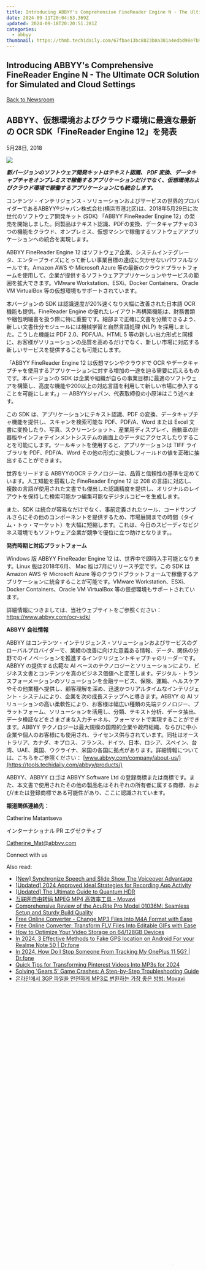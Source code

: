 ```yaml
---
title: Introducing ABBYY's Comprehensive FineReader Engine N - The Ultimate OCR Solution for Simulated and Cloud Settings
date: 2024-09-11T20:04:53.369Z
updated: 2024-09-18T20:20:51.281Z
categories:
  - abbyy
thumbnail: https://thmb.techidaily.com/67fbae13bc8823b0a301a4edbd98e7b90a3759ff0f1b1dda3ab1c9790066eccf.jpg
---
```


## Introducing ABBYY's Comprehensive FineReader Engine N - The Ultimate OCR Solution for Simulated and Cloud Settings

[Back to Newsroom](https://tools.techidaily.com/abbyy/products/)

## ABBYY、仮想環境およびクラウド環境に最適な最新の OCR SDK「FineReader Engine 12」を発表

5月28日, 2018

![](https://content.abbyy.com/-/media/project/abbyy/abbyy/branchtemplates/shutterstock_1272462163_1296-x-729.jpg?h=729&iar=0&w=1296)

**_新バージョンのソフトウェア開発キットはテキスト認識、_ _PDF_ _変換、データキャプチャをオンプレミスで稼働するアプリケーションだけでなく、仮想環境およびクラウド環境で稼働するアプリケーションにも統合します。_**

コンテンツ・インテリジェンス・ソリューションおよびサービスの世界的プロバイダーであるABBYY®ジャパン株式会社(横浜市港北区)は、2018年5月29日に次世代のソフトウェア開発キット (SDK) 「ABBYY FineReader Engine 12」の発売を開始しました。同製品はテキスト認識、PDFの変換、データキャプチャの3つの機能をクラウド、オンプレミス、仮想マシンで稼働するソフトウェアアプリケーションへの統合を実現します。

ABBYY FineReader Engine 12 はソフトウェア企業、システムインテグレータ、エンタープライズにとって新しい事業目標の達成に欠かせないパワフルなツールです。Amazon AWS や Microsoft Azure 等の最新のクラウドプラットフォームを使用して、企業が提供するソフトウェアアプリケーションやサービスの範囲を拡大できます。VMware Workstation、ESXi、Docker Containers、Oracle VM VirtualBox 等の仮想環境もサポートされています。

本バージョンの SDK は認識速度が20%速くなり大幅に改善された日本語 OCR 機能も提供。FineReader Engine の優れたレイアウト再構築機能は、財務書類や梱包明細書を扱う際に特に重要です。細部まで正確に文書を分類できるよう、新しい文書仕分モジュールには機械学習と自然言語処理 (NLP) を採用しました。こうした機能は PDF 2.0、PDF/UA、HTML 5 等の新しい出力形式と同様に、お客様がソリューションの品質を高めるだけでなく、新しい市場に対応する新しいサービスを提供することも可能にします。

「ABBYY FineReader Engine 12 は仮想マシンやクラウドで OCR やデータキャプチャを使用するアプリケーションに対する増加の一途を辿る需要に応えるものです。本バージョンの SDK は企業や組織が自らの事業目標に最適のソフトウェアを構築し、高度な機能や200以上の対応言語を利用して新しい市場に参入することを可能にします。」― ABBYYジャパン、代表取締役の小原洋はこう述べます。

この SDK は、アプリケーションにテキスト認識、PDF の変換、データキャプチャ機能を提供し、スキャンを検索可能な PDF、PDF/A、Word または Excel 文書に変換したり、写真、スクリーンショット、産業用ディスプレイ、自動車の計器版やインフォテインメントシステムの画面上のデータにアクセスしたりすることを可能にします。ツールキットを使用すると、アプリケーションは TIFF ライブラリを PDF、PDF/A、Word その他の形式に変換しフィールドの値を正確に抽出することができます。

世界をリードする ABBYYのOCR テクノロジーは、品質と信頼性の基準を定めています。人工知能を搭載した FineReader Engine 12 は 208 の言語に対応し、複数の言語が使用された文書でも傑出した認識精度を提供し、オリジナルのレイアウトを保持した検索可能かつ編集可能なデジタルコピーを生成します。

また、SDK は統合が容易なだけでなく、事前定義されたツール、コードサンプルさらにその他のコンポーネントを提供するため、市場展開までの時間（タイム・トゥ・マーケット）を大幅に短縮します。これは、今日のスピーディなビジネス環境でもソフトウェア企業が競争で優位に立つ助けとなります。。

**発売時期と対応プラットフォーム**

Windows 版 ABBYY FineReader Engine 12 は、世界中で即時入手可能となります。Linux 版は2018年6月、 Mac 版は7月にリリース予定です。この SDK は Amazon AWS や Microsoft Azure 等のクラウドプラットフォームで稼働するアプリケーションに統合することが可能です。VMware Workstation、ESXi、Docker Containers、Oracle VM VirtualBox 等の仮想環境もサポートされています。

詳細情報につきましては、当社ウェブサイトをご参照ください：<https://www.abbyy.com/ocr-sdk/>

**ABBYY** **会社情報**

ABBYY はコンテンツ・インテリジェンス・ソリューションおよびサービスのグローバルプロバイダーで、業績の改善に向けた意義ある情報、データ、関係の分野でのイノベーションを推進するインテリジェントキャプチャのリーダーです。ABBYY の提供する広範な AI ベースのテクノロジーとソリューションにより、ビジネス文書とコンテンツを真のビジネス価値へと変革します。デジタル・トランスフォーメーションのソリューションを金融サービス、保険、運輸、ヘルスケアやその他業種へ提供し、顧客理解を深め、迅速かつリアルタイムなインテリジェント・システムにより、企業を次の成長ステップへと導きます。ABBYY の AI ソリューションの高い柔軟性により、お客様は幅広い種類の先端テクノロジー、プラットフォーム、ソリューションを活用し、分類、テキスト分析、データ抽出、データ検証などをさまざまな入力チャネル、フォーマットで実現することができます。ABBYY テクノロジーは最大規模の国際的企業や政府組織、ならびに中小企業や個人のお客様にも使用され、ライセンス供与されています。同社はオーストラリア、カナダ、キプロス、フランス、ドイツ、日本、ロシア、スペイン、台湾、UAE、英国、ウクライナ、米国の各国に拠点があります。詳細情報については、こちらをご参照ください： [www.abbyy.com/company/about-us/](https://tools.techidaily.com/abbyy/products/)

ABBYY、ABBYY ロゴは ABBYY Software Ltd の登録商標または商標です。また、本文書で使用されたその他の製品名はそれぞれの所有者に属する商標、および/または登録商標である可能性があり、ここに認識されています。

**報道関係連絡先：**

Catherine Matantseva

インターナショナル PR エグゼクティブ

[Catherine\_Mat@abbyy.com](https://tools.techidaily.com/abbyy/products/)

Connect with us

<ins class="adsbygoogle"
     style="display:block"
     data-ad-format="autorelaxed"
     data-ad-client="ca-pub-7571918770474297"
     data-ad-slot="1223367746"></ins>

<ins class="adsbygoogle"
     style="display:block"
     data-ad-client="ca-pub-7571918770474297"
     data-ad-slot="8358498916"
     data-ad-format="auto"
     data-full-width-responsive="true"></ins>

<span class="atpl-alsoreadstyle">Also read:</span>
<div><ul>
<li><a href="https://desktop-recording.techidaily.com/new-synchronize-speech-and-slide-show-the-voiceover-advantage/"><u>[New] Synchronize Speech and Slide Show The Voiceover Advantage</u></a></li>
<li><a href="https://video-screen-grab.techidaily.com/updated-2024-approved-ideal-strategies-for-recording-app-activity/"><u>[Updated] 2024 Approved Ideal Strategies for Recording App Activity</u></a></li>
<li><a href="https://some-approaches.techidaily.com/updated-the-ultimate-guide-to-quantum-hdr/"><u>[Updated] The Ultimate Guide to Quantum HDR</u></a></li>
<li><a href="https://solve-marvelous.techidaily.com/1726225848630-mpeg-mp4-movavi/"><u>互联网自由转码 MPEG MP4 高效率工具 - Movavi</u></a></li>
<li><a href="https://buynow-reviews.techidaily.com/comprehensive-review-of-the-acurite-pro-model-01036m-seamless-setup-and-sturdy-build-quality/"><u>Comprehensive Review of the AcuRite Pro Model 01036M: Seamless Setup and Sturdy Build Quality</u></a></li>
<li><a href="https://solve-marvelous.techidaily.com/free-online-converter-change-mp3-files-into-m4a-format-with-ease/"><u>Free Online Converter - Change MP3 Files Into M4A Format with Ease</u></a></li>
<li><a href="https://solve-marvelous.techidaily.com/free-online-converter-transform-flv-files-into-editable-gifs-with-ease/"><u>Free Online Converter: Transform FLV Files Into Editable GIFs with Ease</u></a></li>
<li><a href="https://extra-tips.techidaily.com/how-to-optimize-your-video-storage-on-64128gb-devices/"><u>How to Optimize Your Video Storage on 64/128GB Devices</u></a></li>
<li><a href="https://android-location.techidaily.com/in-2024-3-effective-methods-to-fake-gps-location-on-android-for-your-realme-note-50-drfone-by-drfone-virtual/"><u>In 2024, 3 Effective Methods to Fake GPS location on Android For your Realme Note 50 | Dr.fone</u></a></li>
<li><a href="https://android-location-track.techidaily.com/in-2024-how-do-i-stop-someone-from-tracking-my-oneplus-11-5g-drfone-by-drfone-virtual-android/"><u>In 2024, How Do I Stop Someone From Tracking My OnePlus 11 5G? | Dr.fone</u></a></li>
<li><a href="https://extra-approaches.techidaily.com/quick-tips-for-transforming-pinterest-videos-into-mp3s-for-2024/"><u>Quick Tips for Transforming Pinterest Videos Into MP3s for 2024</u></a></li>
<li><a href="https://win-able.techidaily.com/solving-gears-5-game-crashes-a-step-by-step-troubleshooting-guide/"><u>Solving 'Gears 5' Game Crashes: A Step-by-Step Troubleshooting Guide</u></a></li>
<li><a href="https://solve-marvelous.techidaily.com/1726224643087-3gp-mp3-movavi/"><u>온라인에서 3GP 파일을 안전하게 MP3로 변환하는 가장 좋은 방법: Movavi</u></a></li>
</ul></div>

<!-- affiliate ads begin -->
<span id="1516072">
					<video width="864" height="1536" style="cursor:pointer"
           poster="//a.impactradius-go.com/display-clicktoplayimage/1516072.png"
           onclick="if(!this.playClicked){this.play();this.setAttribute('controls',true);this.playClicked=true;}">
	   <source src="//a.impactradius-go.com/display-ad/16446-1516072">
	   <img src="//a.impactradius-go.com/display-clicktoplayimage/1516072.png" style="border: none; height: 100%; width: 100%; object-fit: contain">
	</video>
	<div style="width:540px;text-align:center"><a href="javascript:window.open(decodeURIComponent('https%3A%2F%2Flaganoo.pxf.io%2Fc%2F5597632%2F1516072%2F16446'), '_blank');void(0);">Click here</a></div>
</span>
<img height="0" width="0" src="https://imp.pxf.io/i/5597632/1516072/16446" style="position:absolute;visibility:hidden;" border="0" />
<!-- affiliate ads end -->

